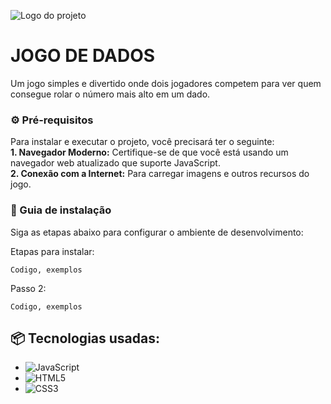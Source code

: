 ![Logo do projeto](https://i.imgur.com/kniMQHu.png)

# JOGO DE DADOS

Um jogo simples e divertido onde dois jogadores competem para ver quem consegue rolar o número mais alto em um dado.

### ⚙️ Pré-requisitos

Para instalar e executar o projeto, você precisará ter o seguinte:    
**1. Navegador Moderno:** Certifique-se de que você está usando um navegador web atualizado que suporte JavaScript.   
**2. Conexão com a Internet:** Para carregar imagens e outros recursos do jogo.

### 🔨 Guia de instalação

Siga as etapas abaixo para configurar o ambiente de desenvolvimento:  

Etapas para instalar:

```
Codigo, exemplos
```
Passo 2:
```
Codigo, exemplos
```

## 📦 Tecnologias usadas:

* ![JavaScript](https://img.shields.io/badge/javascript-%23323330.svg?style=for-the-badge&logo=javascript&logoColor=%23F7DF1E)
* ![HTML5](https://img.shields.io/badge/html5-%23E34F26.svg?style=for-the-badge&logo=html5&logoColor=white)
* ![CSS3](https://img.shields.io/badge/css3-%231572B6.svg?style=for-the-badge&logo=css3&logoColor=white)
